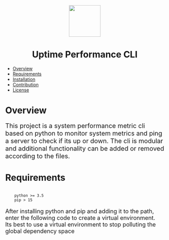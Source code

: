 <div align="center">
<img src="https://user-images.githubusercontent.com/7585388/27636865-e6505c60-5c0d-11e7-92d1-1adc1ac81a11.png" height="100" >
</div>

<h1 align="center">
  Uptime Performance CLI
</h1>

<ul>
  <li><a href="#overview">Overview</a></li>
  <li><a href="#requirements">Requirements</a></li>
  <li><a href="#Installation">Installation</a></li>
  <li><a href="#contribution">Contribution</a></li>
  <li><a href="#license">License</a></li>
</ul>

<h1 id="overview">Overview</h1>
<p style="font-size: 20px">
  This project is a system performance metric cli based on python to monitor
  system metrics and ping a server to check if its up or down. The cli is
  modular and additional functionality can be added or removed according to the
  files.
</p>

<h1 id="requirements">Requirements</h1>

```

    python >= 3.5
    pip > 15

```

<p style="font-size:18px">After installing python and pip and adding it to the path, enter the following code to create a virtual environment. 
<br>
Its best to use a virtual environment to stop polluting the global dependency space
</p>
